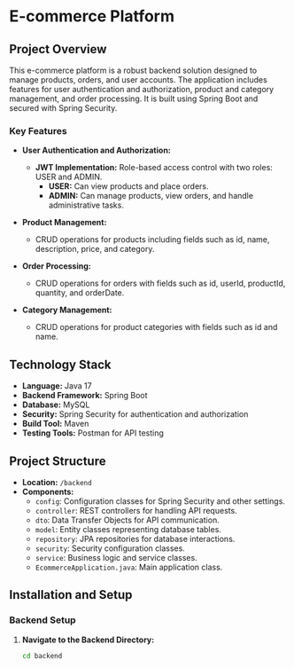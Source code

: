 # E-commerce Platform

## Project Overview
This e-commerce platform is a robust backend solution designed to manage products, orders, and user accounts. The application includes features for user authentication and authorization, product and category management, and order processing. It is built using Spring Boot and secured with Spring Security.

### Key Features
- **User Authentication and Authorization:**
  - **JWT Implementation:** Role-based access control with two roles: USER and ADMIN.
    - **USER:** Can view products and place orders.
    - **ADMIN:** Can manage products, view orders, and handle administrative tasks.

- **Product Management:**
  - CRUD operations for products including fields such as id, name, description, price, and category.

- **Order Processing:**
  - CRUD operations for orders with fields such as id, userId, productId, quantity, and orderDate.

- **Category Management:**
  - CRUD operations for product categories with fields such as id and name.

## Technology Stack
- **Language:** Java 17
- **Backend Framework:** Spring Boot
- **Database:** MySQL
- **Security:** Spring Security for authentication and authorization
- **Build Tool:** Maven
- **Testing Tools:** Postman for API testing

## Project Structure

- **Location:** `/backend`
- **Components:**
  - `config`: Configuration classes for Spring Security and other settings.
  - `controller`: REST controllers for handling API requests.
  - `dto`: Data Transfer Objects for API communication.
  - `model`: Entity classes representing database tables.
  - `repository`: JPA repositories for database interactions.
  - `security`: Security configuration classes.
  - `service`: Business logic and service classes.
  - `EcommerceApplication.java`: Main application class.

## Installation and Setup

### Backend Setup
1. **Navigate to the Backend Directory:**
   ```bash
   cd backend
